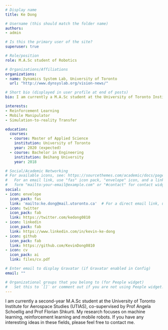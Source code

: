 ```yaml
---
# Display name
title: Ke Dong

# Username (this should match the folder name)
authors:
- admin

# Is this the primary user of the site?
superuser: true

# Role/position
role: M.A.Sc student of Robotics

# Organizations/Affiliations
organizations:
- name: Dynamics System Lab, University of Toronto
  url: "http://www.dynsyslab.org/vision-news/"

# Short bio (displayed in user profile at end of posts)
bio: I am currently a M.A.Sc student at the University of Toronto Institute for Aerospace Studies (UTIAS). I am interested in machine learning, reinforcement learning and robotics.

interests:
- Reinforcement Learning
- Mobile Manipulator
- Simulation-to-reality Transfer

education:
  courses:
  - course: Master of Applied Science
    institution: University of Toronto
    year: 2020 (expected)
  - course: Bachelor in Engineering
    institution: Beihang University
    year: 2018

# Social/Academic Networking
# For available icons, see: https://sourcethemes.com/academic/docs/page-builder/#icons
#   For an email link, use "fas" icon pack, "envelope" icon, and a link in the
#   form "mailto:your-email@example.com" or "#contact" for contact widget.
social:
- icon: envelope
  icon_pack: fas
  link: 'mailto:ke.dong@mail.utoronto.ca'  # For a direct email link, use "mailto:test@example.org".
- icon: twitter
  icon_pack: fab
  link: https://twitter.com/kedong0810
- icon: linkedin
  icon_pack: fab
  link: https://www.linkedin.com/in/kevin-ke-dong
- icon: github
  icon_pack: fab
  link: https://github.com/KevinDong0810
- icon: cv
  icon_pack: ai
  link: files/cv.pdf

# Enter email to display Gravatar (if Gravatar enabled in Config)
email: ""

# Organizational groups that you belong to (for People widget)
#   Set this to `[]` or comment out if you are not using People widget.
---
```

I am currently a second-year M.A.Sc student at the University of Toronto Institute for Aerospace Studies (UTIAS), co-supervised by Prof Angela Schoellig and Prof Florian Shkurti. My research focuses on machine learning, reinforcement learning and mobile robots. If you have any interesting ideas in these fields, please feel free to contact me. 
